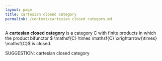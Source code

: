 ```yaml
---
layout: page
title: cartesian closed category
permalink: /context/cartesian_closed_category.md
---
```

 A **cartesian closed category** is a category $\mathsf{C}$ with finite products in which the product bifunctor
$ \mathsf{C} \times \mathsf{C} \xrightarrow{\times} \mathsf{C}$ is closed.


SUGGESTION: cartesian closed category